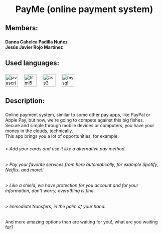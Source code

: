 <h1 align="center">PayMe (online payment system)</h1>

###

<h2 align="left">Members:</h2>

###

<h4 align="left">Danna Cahelca Padilla Nuñez<br>Jesús Javier Rojo Martínez</h4>

###

<h2 align="left">Used languages:</h2>

###

<div align="left">
  <img src="https://cdn.jsdelivr.net/gh/devicons/devicon/icons/javascript/javascript-original.svg" height="40" alt="javascript logo"  />
  <img width="12" />
  <img src="https://cdn.jsdelivr.net/gh/devicons/devicon/icons/html5/html5-original.svg" height="40" alt="html5 logo"  />
  <img width="12" />
  <img src="https://cdn.jsdelivr.net/gh/devicons/devicon/icons/css3/css3-original.svg" height="40" alt="css3 logo"  />
  <img width="12" />
  <img src="https://cdn.jsdelivr.net/gh/devicons/devicon/icons/mysql/mysql-original.svg" height="40" alt="mysql logo"  />
</div>

###

<h2 align="left">Description:</h2>

###

<p align="left">Online payment system, similar to some other pay apps, like PayPal or Apple Pay, but now, we're going to compete against this big fishes.<br>Secure and simple through mobile devices or computers, you have your money in the clouds, technically.<br>This app brings you a lot of opportunities, for example:</p>

###

<h6 align="left">> Add your cards and use it like a alternative pay method.</h6>

###

<h6 align="left">> Pay your favorite services from here automatically, for example Spotify, Netflix, and more!!.</h6>

###

<h6 align="left">> Like a shield, we have protection for you account and for your information, don't worry, everything is fine.</h6>

###

<h6 align="left">> Immediate transfers, in the palm of your hand.</h6>

###

<p align="left">And more amazing options than are waiting for you!, what are you waiting for?</p>

###
